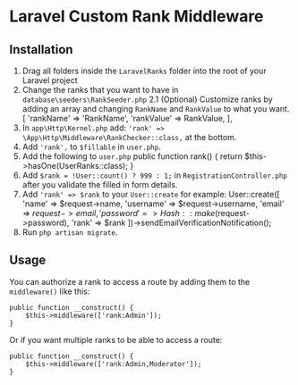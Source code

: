 # Laravel Custom Rank Middleware

## Installation

1. Drag all folders inside the `LaravelRanks` folder into the root of your Laravel project
2. Change the ranks that you want to have in `database\seeders\RankSeeder.php`
2.1 (Optional) Customize ranks by adding an array and changing `RankName` and `RankValue` to what you want.
        [
        'rankName'  => 'RankName',
        'rankValue' => RankValue,
        ],
3. In `app\Http\Kernel.php` add: `'rank' => \App\Http\Middleware\RankChecker::class,` at the bottom.
4. Add `'rank',` to `$fillable` in `user.php`.
5. Add the following to `user.php`
        public function rank() {
            return $this->hasOne(UserRanks::class);
        }
6. Add `$rank = !User::count() ? 999 : 1;` in `RegistrationController.php` after you validate the filled in form details.
7. Add `'rank' => $rank` to your `User::create` for example:
        User::create([
            'name'      => $request->name,
            'username'  => $request->username,
            'email'     => $request->email,
            'password'  => Hash::make($request->password),
            'rank'      => $rank
        ])->sendEmailVerificationNotification();
8. Run `php artisan migrate`.

## Usage

You can authorize a rank to access a route by adding them to the `middleware()` like this:

    public function __construct() {
        $this->middleware(['rank:Admin']);
    }

Or if you want multiple ranks to be able to access a route:

    public function __construct() {
        $this->middleware(['rank:Admin,Moderator']);
    }
